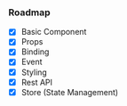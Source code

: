 ### Roadmap

- [x] Basic Component
- [x] Props
- [x] Binding
- [x] Event
- [x] Styling
- [x] Rest API
- [x] Store (State Management)
